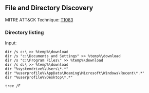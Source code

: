 ## File and Directory Discovery

MITRE ATT&CK Technique: [T1083](https://attack.mitre.org/wiki/Technique/T1083)

### Directory listing

Input:

    dir /s c:\ >> %temp%\download
    dir /s "c:\Documents and Settings" >> %temp%\download
    dir /s "c:\Program Files\" >> %temp%\download
    dir /s d:\ >> %temp%\download
    dir "%systemdrive%\Users\*.*"
    dir "%userprofile%\AppData\Roaming\Microsoft\Windows\Recent\*.*"
    dir "%userprofile%\Desktop\*.*"

    tree /F
